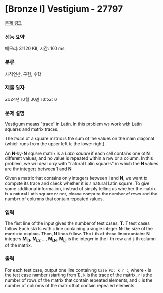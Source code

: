 # [Bronze I] Vestigium - 27797 

[문제 링크](https://www.acmicpc.net/problem/27797) 

### 성능 요약

메모리: 31120 KB, 시간: 160 ms

### 분류

사칙연산, 구현, 수학

### 제출 일자

2024년 10월 30일 18:52:18

### 문제 설명

<p>Vestigium means "trace" in Latin. In this problem we work with Latin squares and matrix traces.</p>

<p>The <i>trace</i> of a square matrix is the sum of the values on the main diagonal (which runs from the upper left to the lower right).</p>

<p>An <b>N</b>-by-<b>N</b> square matrix is a <i>Latin square</i> if each cell contains one of <b>N</b> different values, and no value is repeated within a row or a column. In this problem, we will deal only with "natural Latin squares" in which the <b>N</b> values are the integers between 1 and <b>N</b>.</p>

<p>Given a matrix that contains only integers between 1 and <b>N</b>, we want to compute its trace and check whether it is a natural Latin square. To give some additional information, instead of simply telling us whether the matrix is a natural Latin square or not, please compute the number of rows and the number of columns that contain repeated values.</p>

### 입력 

 <p>The first line of the input gives the number of test cases, <b>T</b>. <b>T</b> test cases follow. Each starts with a line containing a single integer <b>N</b>: the size of the matrix to explore. Then, <b>N</b> lines follow. The i-th of these lines contains <b>N</b> integers <b>M<sub>i,1</sub></b>, <b>M<sub>i,2</sub></b> ..., <b>M<sub>i,N</sub></b>. <b>M<sub>i,j</sub></b> is the integer in the i-th row and j-th column of the matrix.</p>

### 출력 

 <p>For each test case, output one line containing <code>Case #x: k r c</code>, where <code>x</code> is the test case number (starting from 1), <code>k</code> is the trace of the matrix, <code>r</code> is the number of rows of the matrix that contain repeated elements, and <code>c</code> is the number of columns of the matrix that contain repeated elements.</p>


